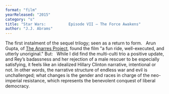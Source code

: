 ```yaml
---
format: "film"
yearReleased: "2015"
category: "s"
title: "Star Wars: 			Episode VII – The Force Awakens"
author: "J.J. Abrams"
---
```

The first instalment of the sequel trilogy; seen as a  return to form.
 
Arun Gupta, of <a href="http://www.anarresproject.org/endless-war-and-neoliberal-resistance-impressions-on-the-force-awakens/"> The Anarres Project</a>, found the film "a fun ride, well-executed, and utterly  unoriginal." But:
 
While I did find the multi-culti trio a positive update,  and Rey’s badassness and her rejection of a male rescuer to be especially  satisfying, it feels like an idealized Hillary Clinton narrative, intentional or  not. In other words, the narrative structure of endless war and evil is  unchallenged; what changes is the gender and races in charge of the neo-imperial  resistance, which represents the benevolent conquest of liberal democracy.